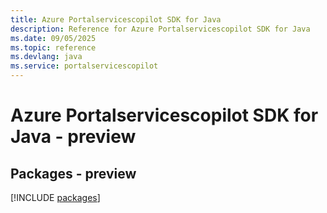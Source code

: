 ```yaml
---
title: Azure Portalservicescopilot SDK for Java
description: Reference for Azure Portalservicescopilot SDK for Java
ms.date: 09/05/2025
ms.topic: reference
ms.devlang: java
ms.service: portalservicescopilot
---
```

# Azure Portalservicescopilot SDK for Java - preview
## Packages - preview
[!INCLUDE [packages](portalservicescopilot-index.md)]